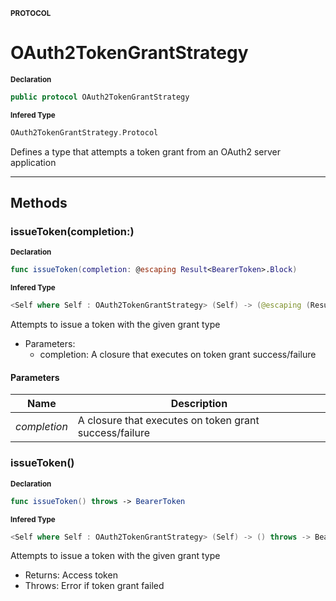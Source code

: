 <sub>**PROTOCOL**</sub>
# OAuth2TokenGrantStrategy

<sub>**Declaration**</sub>
```swift
public protocol OAuth2TokenGrantStrategy
```

<sub>**Infered Type**</sub>
```swift
OAuth2TokenGrantStrategy.Protocol
```

Defines a type that attempts a token grant from an OAuth2 server application

--------------------



## Methods
### issueToken(completion:)

<sub>**Declaration**</sub>
```swift
func issueToken(completion: @escaping Result<BearerToken>.Block)
```

<sub>**Infered Type**</sub>
```swift
<Self where Self : OAuth2TokenGrantStrategy> (Self) -> (@escaping (Result<BearerToken>) -> ()) -> ()
```

Attempts to issue a token with the given grant type

- Parameters:
  - completion: A closure that executes on token grant success/failure

#### Parameters
| Name | Description |
| ---- | ----------- |
| *completion* | A closure that executes on token grant success/failure |

### issueToken()

<sub>**Declaration**</sub>
```swift
func issueToken() throws -> BearerToken
```

<sub>**Infered Type**</sub>
```swift
<Self where Self : OAuth2TokenGrantStrategy> (Self) -> () throws -> BearerToken
```

Attempts to issue a token with the given grant type

- Returns: Access token
- Throws: Error if token grant failed

